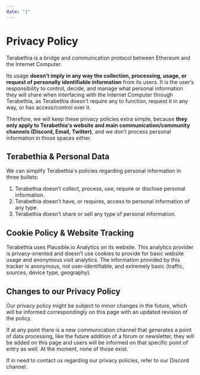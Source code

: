 ```yaml
---
date: "1"
---
```


# Privacy Policy

Terabethia is a bridge and communication protocol between Ethereum and the Internet Computer.

Its usage **doesn’t imply in any way the collection, processing, usage, or request of personally identifiable information** from its users. It is the user’s responsibility to control, decide, and manage what personal information they will share when interfacing with the Internet Computer through Terabethia, as Terabethia doesn’t require any to function, request it in any way, or has access/control over it.

Therefore, we will keep these privacy policies extra simple, because **they only apply to Terabethia's website and main communication/community channels (Discord, Email, Twitter)**, and we don’t process personal information in those spaces either.

## Terabethia & Personal Data

We can simplify Terabethia's policies regarding personal information in three bullets:

1. Terabethia doesn’t collect, process, use, require or disclose personal information.
2. Terabethia doesn’t have, or requires, access to personal information of any type.
3. Terabethia doesn’t share or sell any type of personal information.

## Cookie Policy & Website Tracking
Terabethia uses Plausible.io Analytics on its website. This analytics provider is privacy-oriented and doesn’t use cookies to provide for basic website usage and anonymous visit analytics. The information provided by this tracker is anonymous, not user-identifiable, and extremely basic (traffic, sources, device type, geography).

## Changes to our Privacy Policy
Our privacy policy might be subject to minor changes in the future, which will be informed correspondingly on this page with an updated revision of the policy.

If at any point there is a new communication channel that generates a point of data processing, like the future addition of a forum or newsletter, they will be added on this page and users will be informed on that specific point of entry as well. At the moment, none of those exist.

If in need to contact us regarding our privacy policies, refer to our Discord channel.